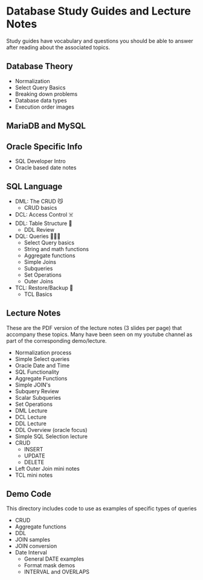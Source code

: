 # Database Study Guides and Lecture Notes

Study guides have vocabulary and questions you should be able to answer after reading about the associated topics. 

## Database Theory
 - Normalization
 - Select Query Basics
 - Breaking down problems
 - Database data types
 - Execution order images
## MariaDB and MySQL

## Oracle Specific Info
 - SQL Developer Intro
 - Oracle based date notes

## SQL Language
 - DML: The CRUD 😼
   * CRUD basics
 - DCL: Access Control ☠️
 - DDL: Table Structure 🤯
   * DDL Review 
 - DQL: Queries 🧙‍♀️😻
   * Select Query basics
   * String and math functions
   * Aggregate functions
   * Simple Joins
   * Subqueries
   * Set Operations
   * Outer Joins
 - TCL: Restore/Backup 💾
   * TCL Basics 
 
## Lecture Notes
These are the PDF version of the lecture notes (3 slides per page) that accompany these topics. Many have been seen on my youtube channel as part of the corresponding demo/lecture.
 - Normalization process
 - Simple Select queries
 - Oracle Date and Time
 - SQL Functionality
 - Aggregate Functions
 - Simple JOIN's
 - Subquery Review
 - Scalar Subqueries
 - Set Operations
 - DML Lecture
 - DCL Lecture
 - DDL Lecture
 - DDL Overview (oracle focus)
 - Simple SQL Selection lecture
 - CRUD
   * INSERT
   * UPDATE
   * DELETE
 - Left Outer Join mini notes
 - TCL mini notes

## Demo Code
This directory includes code to use as examples of specific types of queries
 - CRUD
 - Aggregate functions
 - DDL
 - JOIN samples
 - JOIN conversion
 - Date Interval
   * General DATE examples
   * Format mask demos
   * INTERVAL and OVERLAPS
